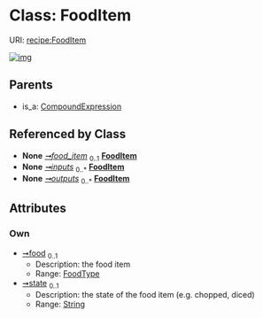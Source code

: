
# Class: FoodItem




URI: [recipe:FoodItem](http://w3id.org/ontogpt/recipe/FoodItem)


[![img](https://yuml.me/diagram/nofunky;dir:TB/class/[FoodType],[FoodType]<food%200..1-%20[FoodItem&#124;state:string%20%3F],[Ingredient]++-%20food_item%200..1>[FoodItem],[Step]++-%20inputs%200..*>[FoodItem],[Step]++-%20outputs%200..*>[FoodItem],[CompoundExpression]^-[FoodItem],[Step],[Ingredient],[CompoundExpression])](https://yuml.me/diagram/nofunky;dir:TB/class/[FoodType],[FoodType]<food%200..1-%20[FoodItem&#124;state:string%20%3F],[Ingredient]++-%20food_item%200..1>[FoodItem],[Step]++-%20inputs%200..*>[FoodItem],[Step]++-%20outputs%200..*>[FoodItem],[CompoundExpression]^-[FoodItem],[Step],[Ingredient],[CompoundExpression])

## Parents

 *  is_a: [CompoundExpression](CompoundExpression.md)

## Referenced by Class

 *  **None** *[➞food_item](ingredient__food_item.md)*  <sub>0..1</sub>  **[FoodItem](FoodItem.md)**
 *  **None** *[➞inputs](step__inputs.md)*  <sub>0..\*</sub>  **[FoodItem](FoodItem.md)**
 *  **None** *[➞outputs](step__outputs.md)*  <sub>0..\*</sub>  **[FoodItem](FoodItem.md)**

## Attributes


### Own

 * [➞food](foodItem__food.md)  <sub>0..1</sub>
     * Description: the food item
     * Range: [FoodType](FoodType.md)
 * [➞state](foodItem__state.md)  <sub>0..1</sub>
     * Description: the state of the food item (e.g. chopped, diced)
     * Range: [String](types/String.md)

